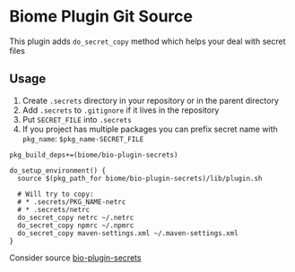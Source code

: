 # Biome Plugin Git Source

This plugin adds `do_secret_copy` method which helps your deal with secret files

## Usage

1. Create `.secrets` directory in your repository or in the parent directory
2. Add `.secrets` to `.gitignore` if it lives in the repository
3. Put `SECRET_FILE` into `.secrets`
4. If you project has multiple packages you can prefix secret name with `pkg_name`: `$pkg_name-SECRET_FILE`

```
pkg_build_deps+=(biome/bio-plugin-secrets)

do_setup_environment() {
  source $(pkg_path_for biome/bio-plugin-secrets)/lib/plugin.sh

  # Will try to copy:
  # * .secrets/PKG_NAME-netrc
  # * .secrets/netrc
  do_secret_copy netrc ~/.netrc
  do_secret_copy npmrc ~/.npmrc
  do_secret_copy maven-settings.xml ~/.maven-settings.xml
}
```

Consider source [bio-plugin-secrets](habitat/lib/plugin.sh)
